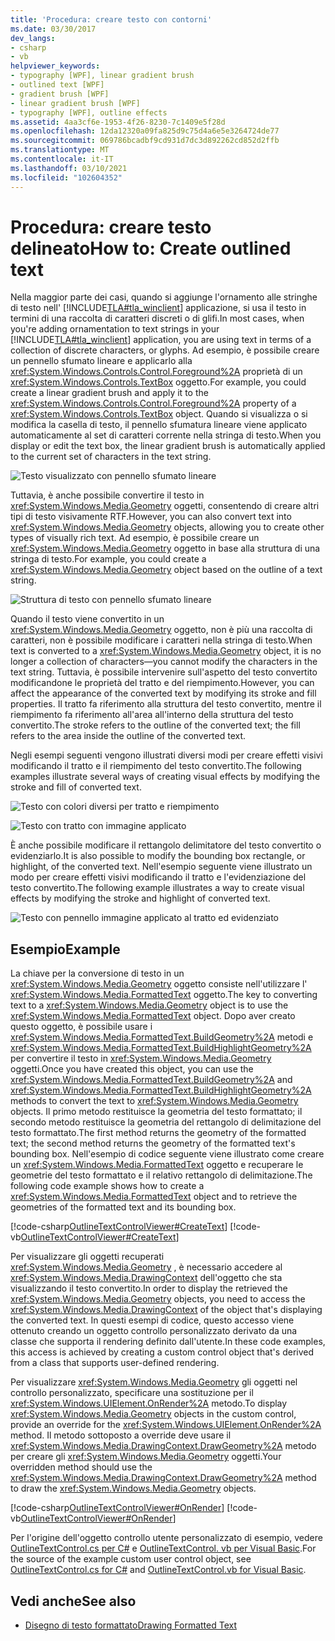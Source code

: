 ```yaml
---
title: 'Procedura: creare testo con contorni'
ms.date: 03/30/2017
dev_langs:
- csharp
- vb
helpviewer_keywords:
- typography [WPF], linear gradient brush
- outlined text [WPF]
- gradient brush [WPF]
- linear gradient brush [WPF]
- typography [WPF], outline effects
ms.assetid: 4aa3cf6e-1953-4f26-8230-7c1409e5f28d
ms.openlocfilehash: 12da12320a09fa825d9c75d4a6e5e3264724de77
ms.sourcegitcommit: 069786bcadbf9cd931d7dc3d892262cd852d2ffb
ms.translationtype: MT
ms.contentlocale: it-IT
ms.lasthandoff: 03/10/2021
ms.locfileid: "102604352"
---
```

# <a name="how-to-create-outlined-text"></a><span data-ttu-id="1de5b-102">Procedura: creare testo delineato</span><span class="sxs-lookup"><span data-stu-id="1de5b-102">How to: Create outlined text</span></span>

<span data-ttu-id="1de5b-103">Nella maggior parte dei casi, quando si aggiunge l'ornamento alle stringhe di testo nell' [!INCLUDE[TLA#tla_winclient](../../../includes/tlasharptla-winclient-md.md)] applicazione, si usa il testo in termini di una raccolta di caratteri discreti o di glifi.</span><span class="sxs-lookup"><span data-stu-id="1de5b-103">In most cases, when you're adding ornamentation to text strings in your [!INCLUDE[TLA#tla_winclient](../../../includes/tlasharptla-winclient-md.md)] application, you are using text in terms of a collection of discrete characters, or glyphs.</span></span> <span data-ttu-id="1de5b-104">Ad esempio, è possibile creare un pennello sfumato lineare e applicarlo alla <xref:System.Windows.Controls.Control.Foreground%2A> proprietà di un <xref:System.Windows.Controls.TextBox> oggetto.</span><span class="sxs-lookup"><span data-stu-id="1de5b-104">For example, you could create a linear gradient brush and apply it to the <xref:System.Windows.Controls.Control.Foreground%2A> property of a <xref:System.Windows.Controls.TextBox> object.</span></span> <span data-ttu-id="1de5b-105">Quando si visualizza o si modifica la casella di testo, il pennello sfumatura lineare viene applicato automaticamente al set di caratteri corrente nella stringa di testo.</span><span class="sxs-lookup"><span data-stu-id="1de5b-105">When you display or edit the text box, the linear gradient brush is automatically applied to the current set of characters in the text string.</span></span>  
  
 ![Testo visualizzato con pennello sfumato lineare](./media/how-to-create-outlined-text/text-linear-gradient.jpg)
  
 <span data-ttu-id="1de5b-107">Tuttavia, è anche possibile convertire il testo in <xref:System.Windows.Media.Geometry> oggetti, consentendo di creare altri tipi di testo visivamente RTF.</span><span class="sxs-lookup"><span data-stu-id="1de5b-107">However, you can also convert text into <xref:System.Windows.Media.Geometry> objects, allowing you to create other types of visually rich text.</span></span> <span data-ttu-id="1de5b-108">Ad esempio, è possibile creare un <xref:System.Windows.Media.Geometry> oggetto in base alla struttura di una stringa di testo.</span><span class="sxs-lookup"><span data-stu-id="1de5b-108">For example, you could create a <xref:System.Windows.Media.Geometry> object based on the outline of a text string.</span></span>  
  
 ![Struttura di testo con pennello sfumato lineare](./media/how-to-create-outlined-text/text-outline-linear-gradient.jpg)  
  
 <span data-ttu-id="1de5b-110">Quando il testo viene convertito in un <xref:System.Windows.Media.Geometry> oggetto, non è più una raccolta di caratteri, non è possibile modificare i caratteri nella stringa di testo.</span><span class="sxs-lookup"><span data-stu-id="1de5b-110">When text is converted to a <xref:System.Windows.Media.Geometry> object, it is no longer a collection of characters—you cannot modify the characters in the text string.</span></span> <span data-ttu-id="1de5b-111">Tuttavia, è possibile intervenire sull'aspetto del testo convertito modificandone le proprietà del tratto e del riempimento.</span><span class="sxs-lookup"><span data-stu-id="1de5b-111">However, you can affect the appearance of the converted text by modifying its stroke and fill properties.</span></span> <span data-ttu-id="1de5b-112">Il tratto fa riferimento alla struttura del testo convertito, mentre il riempimento fa riferimento all'area all'interno della struttura del testo convertito.</span><span class="sxs-lookup"><span data-stu-id="1de5b-112">The stroke refers to the outline of the converted text; the fill refers to the area inside the outline of the converted text.</span></span>  
  
 <span data-ttu-id="1de5b-113">Negli esempi seguenti vengono illustrati diversi modi per creare effetti visivi modificando il tratto e il riempimento del testo convertito.</span><span class="sxs-lookup"><span data-stu-id="1de5b-113">The following examples illustrate several ways of creating visual effects by modifying the stroke and fill of converted text.</span></span>  
  
 ![Testo con colori diversi per tratto e riempimento](./media/how-to-create-outlined-text/fill-stroke-text-effect.jpg)  
  
 ![Testo con tratto con immagine applicato](./media/how-to-create-outlined-text/image-brush-application.jpg)
  
 <span data-ttu-id="1de5b-116">È anche possibile modificare il rettangolo delimitatore del testo convertito o evidenziarlo.</span><span class="sxs-lookup"><span data-stu-id="1de5b-116">It is also possible to modify the bounding box rectangle, or highlight, of the converted text.</span></span> <span data-ttu-id="1de5b-117">Nell'esempio seguente viene illustrato un modo per creare effetti visivi modificando il tratto e l'evidenziazione del testo convertito.</span><span class="sxs-lookup"><span data-stu-id="1de5b-117">The following example illustrates a way to create visual effects by modifying the stroke and highlight of converted text.</span></span>  
  
 ![Testo con pennello immagine applicato al tratto ed evidenziato](./media/how-to-create-outlined-text/image-brush-text-application.jpg)

## <a name="example"></a><span data-ttu-id="1de5b-119">Esempio</span><span class="sxs-lookup"><span data-stu-id="1de5b-119">Example</span></span>  
 <span data-ttu-id="1de5b-120">La chiave per la conversione di testo in un <xref:System.Windows.Media.Geometry> oggetto consiste nell'utilizzare l' <xref:System.Windows.Media.FormattedText> oggetto.</span><span class="sxs-lookup"><span data-stu-id="1de5b-120">The key to converting text to a <xref:System.Windows.Media.Geometry> object is to use the <xref:System.Windows.Media.FormattedText> object.</span></span> <span data-ttu-id="1de5b-121">Dopo aver creato questo oggetto, è possibile usare i <xref:System.Windows.Media.FormattedText.BuildGeometry%2A> metodi e <xref:System.Windows.Media.FormattedText.BuildHighlightGeometry%2A> per convertire il testo in <xref:System.Windows.Media.Geometry> oggetti.</span><span class="sxs-lookup"><span data-stu-id="1de5b-121">Once you have created this object, you can use the <xref:System.Windows.Media.FormattedText.BuildGeometry%2A> and <xref:System.Windows.Media.FormattedText.BuildHighlightGeometry%2A> methods to convert the text to <xref:System.Windows.Media.Geometry> objects.</span></span> <span data-ttu-id="1de5b-122">Il primo metodo restituisce la geometria del testo formattato; il secondo metodo restituisce la geometria del rettangolo di delimitazione del testo formattato.</span><span class="sxs-lookup"><span data-stu-id="1de5b-122">The first method returns the geometry of the formatted text; the second method returns the geometry of the formatted text's bounding box.</span></span> <span data-ttu-id="1de5b-123">Nell'esempio di codice seguente viene illustrato come creare un <xref:System.Windows.Media.FormattedText> oggetto e recuperare le geometrie del testo formattato e il relativo rettangolo di delimitazione.</span><span class="sxs-lookup"><span data-stu-id="1de5b-123">The following code example shows how to create a <xref:System.Windows.Media.FormattedText> object and to retrieve the geometries of the formatted text and its bounding box.</span></span>  
  
 [!code-csharp[OutlineTextControlViewer#CreateText](~/samples/snippets/csharp/VS_Snippets_Wpf/OutlineTextControlViewer/CSharp/OutlineTextControl.cs#createtext)]
 [!code-vb[OutlineTextControlViewer#CreateText](~/samples/snippets/visualbasic/VS_Snippets_Wpf/OutlineTextControlViewer/visualbasic/outlinetextcontrol.vb#createtext)]  
  
 <span data-ttu-id="1de5b-124">Per visualizzare gli oggetti recuperati <xref:System.Windows.Media.Geometry> , è necessario accedere al <xref:System.Windows.Media.DrawingContext> dell'oggetto che sta visualizzando il testo convertito.</span><span class="sxs-lookup"><span data-stu-id="1de5b-124">In order to display the retrieved the <xref:System.Windows.Media.Geometry> objects, you need to access the <xref:System.Windows.Media.DrawingContext> of the object that's displaying the converted text.</span></span> <span data-ttu-id="1de5b-125">In questi esempi di codice, questo accesso viene ottenuto creando un oggetto controllo personalizzato derivato da una classe che supporta il rendering definito dall'utente.</span><span class="sxs-lookup"><span data-stu-id="1de5b-125">In these code examples, this access is achieved by creating a custom control object that's derived from a class that supports user-defined rendering.</span></span>  
  
 <span data-ttu-id="1de5b-126">Per visualizzare <xref:System.Windows.Media.Geometry> gli oggetti nel controllo personalizzato, specificare una sostituzione per il <xref:System.Windows.UIElement.OnRender%2A> metodo.</span><span class="sxs-lookup"><span data-stu-id="1de5b-126">To display <xref:System.Windows.Media.Geometry> objects in the custom control, provide an override for the <xref:System.Windows.UIElement.OnRender%2A> method.</span></span> <span data-ttu-id="1de5b-127">Il metodo sottoposto a override deve usare il <xref:System.Windows.Media.DrawingContext.DrawGeometry%2A> metodo per creare gli <xref:System.Windows.Media.Geometry> oggetti.</span><span class="sxs-lookup"><span data-stu-id="1de5b-127">Your overridden method should use the <xref:System.Windows.Media.DrawingContext.DrawGeometry%2A> method to draw the <xref:System.Windows.Media.Geometry> objects.</span></span>  
  
 [!code-csharp[OutlineTextControlViewer#OnRender](~/samples/snippets/csharp/VS_Snippets_Wpf/OutlineTextControlViewer/CSharp/OutlineTextControl.cs#onrender)]
 [!code-vb[OutlineTextControlViewer#OnRender](~/samples/snippets/visualbasic/VS_Snippets_Wpf/OutlineTextControlViewer/visualbasic/outlinetextcontrol.vb#onrender)]  
  
  <span data-ttu-id="1de5b-128">Per l'origine dell'oggetto controllo utente personalizzato di esempio, vedere [OutlineTextControl.cs per C#](https://github.com/dotnet/docs-desktop/tree/main/dotnet-desktop-guide/samples/snippets/csharp/VS_Snippets_Wpf/OutlineTextControlViewer/CSharp/OutlineTextControl.cs) e [OutlineTextControl. vb per Visual Basic](https://github.com/dotnet/docs/blob/master/samples/snippets/visualbasic/VS_Snippets_Wpf/OutlineTextControlViewer/visualbasic/outlinetextcontrol.vb).</span><span class="sxs-lookup"><span data-stu-id="1de5b-128">For the source of the example custom user control object, see [OutlineTextControl.cs for C#](https://github.com/dotnet/docs-desktop/tree/main/dotnet-desktop-guide/samples/snippets/csharp/VS_Snippets_Wpf/OutlineTextControlViewer/CSharp/OutlineTextControl.cs) and [OutlineTextControl.vb for Visual Basic](https://github.com/dotnet/docs/blob/master/samples/snippets/visualbasic/VS_Snippets_Wpf/OutlineTextControlViewer/visualbasic/outlinetextcontrol.vb).</span></span>
  
## <a name="see-also"></a><span data-ttu-id="1de5b-129">Vedi anche</span><span class="sxs-lookup"><span data-stu-id="1de5b-129">See also</span></span>

- [<span data-ttu-id="1de5b-130">Disegno di testo formattato</span><span class="sxs-lookup"><span data-stu-id="1de5b-130">Drawing Formatted Text</span></span>](drawing-formatted-text.md)
